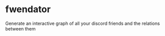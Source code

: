 # fwendator
Generate an interactive graph of all your discord friends and the relations between them
